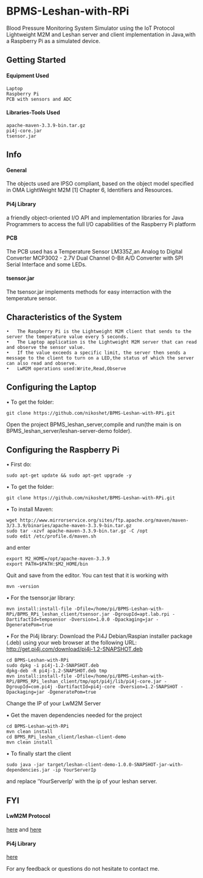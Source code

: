 # BPMS-Leshan-with-RPi
Blood Pressure Monitoring System Simulator using the IoT Protocol Lightweight M2M  and Leshan server and client implementation in Java,with a Raspberry Pi as a simulated device. 

## Getting Started
#### Equipment Used
```
Laptop
Raspberry Pi  
PCB with sensors and ADC
```
#### Libraries-Tools Used 
```
apache-maven-3.3.9-bin.tar.gz
pi4j-core.jar
tsensor.jar
```

## Info
#### General
The objects used are IPSO compliant, based on the object model specified in OMA LightWeight M2M [1] Chapter 6, Identifiers and Resources.

#### Pi4j Library
a friendly object-oriented I/O API and implementation libraries for Java Programmers to access the full I/O capabilities of the Raspberry Pi platform
#### PCB
The PCB used has a Temperature Sensor LM335Z,an Analog to Digital Converter MCP3002 - 2.7V Dual Channel 0-Bit A/D Converter with SPI Serial Interface and some LEDs.

#### tsensor.jar
The tsensor.jar implements methods for easy interraction with the temperature sensor.

## Characteristics of the System
```
•   The Raspberry Pi is the Lightweight M2M client that sends to the server the temperature value every 5 seconds.
•   The Laptop application is the Lightweight M2M server that can read and observe the sensor value.
•   If the value exceeds a specific limit, the server then sends a message to the client to turn on a LED,the status of which the server can also read and observe. 
•   LwM2M operations used:Write,Read,Observe
```

## Configuring the Laptop
•  To  get the folder:
```
git clone https://github.com/nikoshet/BPMS-Leshan-with-RPi.git
```
Open the project BPMS_leshan_server,compile and run(the main is on BPMS_leshan_server/leshan-server-demo folder).

## Configuring the Raspberry Pi
•  First do:
```
sudo apt-get update && sudo apt-get upgrade -y
```
•  To  get the folder:
```
git clone https://github.com/nikoshet/BPMS-Leshan-with-RPi.git
```
•  To install Maven:
```
wget http://www.mirrorservice.org/sites/ftp.apache.org/maven/maven-3/3.3.9/binaries/apache-maven-3.3.9-bin.tar.gz
sudo tar -xzvf apache-maven-3.3.9-bin.tar.gz -C /opt
sudo edit /etc/profile.d/maven.sh
```
and enter
```
export M2_HOME=/opt/apache-maven-3.3.9
export PATH=$PATH:$M2_HOME/bin
```
Quit and save from the editor.
You can test that it is working with
```
mvn -version
```
•  For the tsensor.jar library:
```
mvn install:install-file -Dfile=/home/pi/BPMS-Leshan-with-RPi/BPMS_RPi_leshan_client/tsensor.jar -DgroupId=apt.lab.rpi -DartifactId=tempsensor -Dversion=1.0.0 -Dpackaging=jar -DgeneratePom=true
```
•  For the Pi4j library:
Download the Pi4J Debian/Raspian installer package (.deb) using your web browser at the following URL:
http://get.pi4j.com/download/pi4j-1.2-SNAPSHOT.deb
```
cd BPMS-Leshan-with-RPi
sudo dpkg -i pi4j-1.2-SNAPSHOT.deb
dpkg-deb -R pi4j-1.2-SNAPSHOT.deb tmp
mvn install:install-file -Dfile=/home/pi/BPMS-Leshan-with-RPi/BPMS_RPi_leshan_client/tmp/opt/pi4j/lib/pi4j-core.jar -DgroupId=com.pi4j -DartifactId=pi4j-core -Dversion=1.2-SNAPSHOT -Dpackaging=jar -DgeneratePom=true
```
Change the IP of your LwM2M Server

•  Get the maven dependencies needed for the project
```
cd BPMS-Leshan-with-RPi
mvn clean install
cd BPMS_RPi_leshan_client/leshan-client-demo
mvn clean install
```
•  To finally start the client
```
sudo java -jar target/leshan-client-demo-1.0.0-SNAPSHOT-jar-with-dependencies.jar -ip YourServerIp
```
and replace 'YourServerIp' with the ip of your leshan server.


## FYI

#### LwM2M Protocol 
[here](http://www.openmobilealliance.org/release/LightweightM2M/V1_0-20160407-C/OMA-TS-LightweightM2M-V1_0-20160407-C.pdf) and [here](https://github.com/eclipse/leshan) 

#### Pi4j Library
[here](http://pi4j.com/index.html)



For any feedback or questions do not hesitate to contact me.

